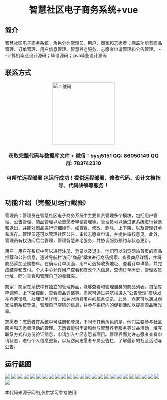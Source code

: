 <p><h1 align="center">智慧社区电子商务系统+vue</h1></p>

## 简介
智慧社区电子商务系统：角色分为管理员、用户、商家和志愿者；涵盖功能有商品管理、订单管理、用户信息管理、智慧养老服务、志愿者申请管理和公告管理。    --计算机毕业设计源码；毕设源码；java毕业设计源码


## 联系方式
<img src="https://bs-1329754181.cos.ap-shanghai.myqcloud.com/wx.jpg" alt="二维码" style="display: block; margin: 0 auto;" width="200px">
<p><h3 align="center">获取完整代码与数据库文件 + 微信：bysj5151 QQ: 86050149 QQ群: 783742310</h3></p>
<p><h3 align="center">可帮忙远程部署 包运行成功！提供远程部署、修改代码、设计文档指导、代码讲解等服务！</h3></p>

## 功能介绍（完整见运行截图）
管理员：管理员在智慧社区电子商务系统中主要负责管理多个模块，包括用户管理、公告管理、商品管理以及志愿者申请管理等。管理员可以通过该系统进行登录和退出，并能对商品进行详细操作，如查看、修改、删除、上下架，以及管理订单和库存。管理员还可以管理社区公告，审核志愿者申请，并提供审核意见。此外，管理员有权访问后台管理，管理智慧养老服务，并协调服务预约与状态更新。

用户：用户在系统中可以进行注册、登录以及退出。他们可以浏览网站首页的商品推荐和公告信息，通过导航栏访问“商品”模块进行商品搜索、查看商品详情，并将商品添加至购物车。在确认订单页面，用户可选择收货地址、查看订单详情，并完成结算和支付。个人中心允许用户查看和修改个人信息，查询订单历史，管理收货地址，同时查看和管理自己的收藏夹。

商家：商家在系统中有独立的管理界面，能够查看和管理自身的商品列表，包括库存调整、上下架控制、查看商品详情等。商家可通过导航栏进入“公告管理”模块发布商家信息，处理订单详情，维护对消费用户的服务记录。此外，商家可以通过商家注册系统登录，管理自己店铺的信息，并参与系统内的促销活动以提高商品曝光率。

志愿者：志愿者在系统中可注册和登录，不同于其他角色的是，他们主要参与社区服务和志愿者活动的管理。志愿者能够申请和参与智慧养老服务等公益活动，填写联系方式和身份验证信息，申请加入社区志愿者项目。管理界面允许志愿者查看申请状态，进行个人信息更新，以及访问志愿者专属公告栏，了解最新的社区活动与公告。


## 运行截图
![](https://bs-1329754181.cos.ap-shanghai.myqcloud.com/ssm/SmartCommunityECommerceSystem/img/001.jpg)
![](https://bs-1329754181.cos.ap-shanghai.myqcloud.com/ssm/SmartCommunityECommerceSystem/img/002.jpg)
![](https://bs-1329754181.cos.ap-shanghai.myqcloud.com/ssm/SmartCommunityECommerceSystem/img/003.jpg)
![](https://bs-1329754181.cos.ap-shanghai.myqcloud.com/ssm/SmartCommunityECommerceSystem/img/004.jpg)
![](https://bs-1329754181.cos.ap-shanghai.myqcloud.com/ssm/SmartCommunityECommerceSystem/img/005.jpg)
![](https://bs-1329754181.cos.ap-shanghai.myqcloud.com/ssm/SmartCommunityECommerceSystem/img/006.jpg)
![](https://bs-1329754181.cos.ap-shanghai.myqcloud.com/ssm/SmartCommunityECommerceSystem/img/007.jpg)
![](https://bs-1329754181.cos.ap-shanghai.myqcloud.com/ssm/SmartCommunityECommerceSystem/img/008.jpg)
![](https://bs-1329754181.cos.ap-shanghai.myqcloud.com/ssm/SmartCommunityECommerceSystem/img/009.jpg)
![](https://bs-1329754181.cos.ap-shanghai.myqcloud.com/ssm/SmartCommunityECommerceSystem/img/010.jpg)
![](https://bs-1329754181.cos.ap-shanghai.myqcloud.com/ssm/SmartCommunityECommerceSystem/img/011.jpg)
![](https://bs-1329754181.cos.ap-shanghai.myqcloud.com/ssm/SmartCommunityECommerceSystem/img/012.jpg)
![](https://bs-1329754181.cos.ap-shanghai.myqcloud.com/ssm/SmartCommunityECommerceSystem/img/013.jpg)
![](https://bs-1329754181.cos.ap-shanghai.myqcloud.com/ssm/SmartCommunityECommerceSystem/img/014.jpg)
![](https://bs-1329754181.cos.ap-shanghai.myqcloud.com/ssm/SmartCommunityECommerceSystem/img/015.jpg)
![](https://bs-1329754181.cos.ap-shanghai.myqcloud.com/ssm/SmartCommunityECommerceSystem/img/016.jpg)
![](https://bs-1329754181.cos.ap-shanghai.myqcloud.com/ssm/SmartCommunityECommerceSystem/img/017.jpg)
![](https://bs-1329754181.cos.ap-shanghai.myqcloud.com/ssm/SmartCommunityECommerceSystem/img/018.jpg)
![](https://bs-1329754181.cos.ap-shanghai.myqcloud.com/ssm/SmartCommunityECommerceSystem/img/019.jpg)
![](https://bs-1329754181.cos.ap-shanghai.myqcloud.com/ssm/SmartCommunityECommerceSystem/img/020.jpg)
![](https://bs-1329754181.cos.ap-shanghai.myqcloud.com/ssm/SmartCommunityECommerceSystem/img/021.jpg)
![](https://bs-1329754181.cos.ap-shanghai.myqcloud.com/ssm/SmartCommunityECommerceSystem/img/022.jpg)
![](https://bs-1329754181.cos.ap-shanghai.myqcloud.com/ssm/SmartCommunityECommerceSystem/img/023.jpg)
![](https://bs-1329754181.cos.ap-shanghai.myqcloud.com/ssm/SmartCommunityECommerceSystem/img/024.jpg)
![](https://bs-1329754181.cos.ap-shanghai.myqcloud.com/ssm/SmartCommunityECommerceSystem/img/025.jpg)
![](https://bs-1329754181.cos.ap-shanghai.myqcloud.com/ssm/SmartCommunityECommerceSystem/img/026.jpg)

<p>本代码来源于网络,仅供学习参考使用!</p>
